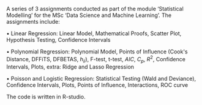 A series of 3 assignments conducted as part of the module ‘Statistical Modelling’ for the MSc ‘Data Science and Machine Learning’. The assignments include:

•	Linear Regression: Linear Model, Mathematical Proofs, Scatter Plot, Hypothesis Testing, Confidence Intervals

•	Polynomial Regression: Polynomial Model, Points of Influence (Cook's Distance, DFFiTS, DFBETAS, $h_{ii}$), F-test, t-test, $AIC$, $C_p$, $R^2$, Confidence Intervals, Plots, extra: Ridge and  Lasso Regression

•	Poisson and Logistic Regression: Statistical Testing (Wald and Deviance), Confidence Intervals, Plots, Points of Influence, Interactions, ROC curve

The code is written in R-studio.

